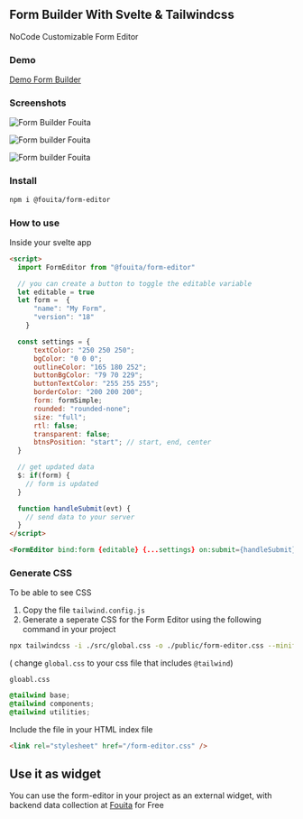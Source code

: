 ## Form Builder With Svelte & Tailwindcss

NoCode Customizable Form Editor

### Demo 
[Demo Form Builder](https://fouita.com/explore/form-builder/forms/0x57341/edit) 


### Screenshots

![Form Builder Fouita](https://cdn.fouita.com/0x2713/media/imgs/form-builder-2-1672321442528.png)

![Form builder Fouita](https://cdn.fouita.com/0x2713/media/imgs/form-builder-6-1672322223740.png)

![Form builder Fouita](https://cdn.fouita.com/0x2713/media/imgs/form-builder-5-1672322203693.png)





### Install

```bash
npm i @fouita/form-editor
```

### How to use

Inside your svelte app

```html
<script>
  import FormEditor from "@fouita/form-editor"

  // you can create a button to toggle the editable variable
  let editable = true
  let form =  {
      "name": "My Form",
      "version": "18"
    }

  const settings = {
	  textColor: "250 250 250";
	  bgColor: "0 0 0";
	  outlineColor: "165 180 252";
	  buttonBgColor: "79 70 229";
	  buttonTextColor: "255 255 255";
	  borderColor: "200 200 200";
	  form: formSimple;
	  rounded: "rounded-none";
	  size: "full";
	  rtl: false;
	  transparent: false;
	  btnsPosition: "start"; // start, end, center
  }

  // get updated data
  $: if(form) {
    // form is updated
  }

  function handleSubmit(evt) {
    // send data to your server
  }
</script>

<FormEditor bind:form {editable} {...settings} on:submit={handleSubmit} />
```


### Generate CSS
To be able to see CSS

1. Copy the file `tailwind.config.js`
2. Generate a seperate CSS for the Form Editor using the following command in your project 

```bash
npx tailwindcss -i ./src/global.css -o ./public/form-editor.css --minify
```

( change `global.css` to your css file that includes `@tailwind`) 

`gloabl.css`
```css
@tailwind base;
@tailwind components;
@tailwind utilities;
```

Include the file in your HTML index file

```html
<link rel="stylesheet" href="/form-editor.css" />
```

## Use it as widget

You can use the form-editor in your project as an external widget, with backend data collection at [Fouita](https://fouita.com/explore/form-builder) for Free


